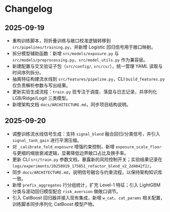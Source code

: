 # Changelog

## 2025-09-19
- 重构训练脚本，将折叠训练与敞口校准逻辑转移到 `src/pipelines/training.py`，并新增 Logistic 回归信号用于敞口映射。
- 拆分模型辅助函数：新增 `src/models/exposure.py` 与 `src/models/preprocessing.py`，`src/model_utils.py` 作为兼容层。
- 新建配置与交叉验证子包（`src/config/`, `src/cv/`），统一管理 YAML 读取与时间序列拆分。
- 抽离特征构建流水线到 `src/features/pipeline.py`，CLI `build_features.py` 仅负责解析参数与写出结果。
- 更新实验生成流程：`train.py` 现专注于调度、落盘与日志记录，并序列化 LGB/Ridge/Logit 三类模型。
- 新增架构文档 `docs/ARCHITECTURE.md`，同步项目结构说明。

## 2025-09-20
- 调整训练流水线信号生成：支持 `signal_blend` 融合回归/分类信号，并引入 `signal_tanh_gain` 进行平滑压缩。
- 对 `_calibrate_fold_exposure` 增强约束控制，新增 `exposure_scale_floor` 与更细的缩放衰减逻辑，显著降低边界敞口占比及换手率。
- 更新 CLI `src/train.py` 参数文档，暴露新的风险控制开关；实验结果记录在 `logs/experiments/20250919_175851_refactor_blend_v2_2d4842f2/`。
- 同步 `docs/ARCHITECTURE.md`，说明信号融合与约束流程，以保持架构知识库一致。
- 新增 `prefix_aggregates` 行分组统计，扩充 Level-1 特征；引入 LightGBM 分类与波动回归模型配合 `risk_aversion` 做敞口调节。
- 引入 CatBoost 回归器并接入现有集成，新增 `w_cat`、`cat_params` 相关配置，训练脚本同步序列化 CatBoost 模型产物。
